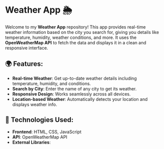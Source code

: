 # Weather App 🌦️

Welcome to my **Weather App** repository! This app provides real-time weather information based on the city you search for, giving you details like temperature, humidity, weather conditions, and more. It uses the **OpenWeatherMap API** to fetch the data and displays it in a clean and responsive interface.

## 🌍 Features:

- **Real-time Weather**: Get up-to-date weather details including temperature, humidity, and conditions.
- **Search by City**: Enter the name of any city to get its weather.
- **Responsive Design**: Works seamlessly across all devices.
- **Location-based Weather**: Automatically detects your location and displays weather info.
  
## 🔧 Technologies Used:
- **Frontend**: HTML, CSS, JavaScript
- **API**: OpenWeatherMap API
- **External Libraries**:
